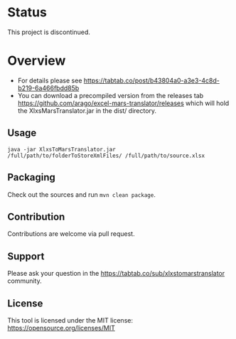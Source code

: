 Status
========
This project is discontinued.

Overview
========

- For details please see https://tabtab.co/post/b43804a0-a3e3-4c8d-b219-6a466fbdd85b
- You can download a precompiled version from the releases tab https://github.com/arago/excel-mars-translator/releases which will hold the XlxsMarsTranslator.jar in the dist/ directory.

Usage
-----

    java -jar XlxsToMarsTranslator.jar /full/path/to/folderToStoreXmlFiles/ /full/path/to/source.xlsx

Packaging
-----

Check out the sources and run `mvn clean package`.

Contribution
-----

Contributions are welcome via pull request.

Support
-----

Please ask your question in the https://tabtab.co/sub/xlxstomarstranslator community.

License
-----

This tool is licensed under the MIT license: https://opensource.org/licenses/MIT
